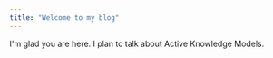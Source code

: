 ```yaml
---
title: "Welcome to my blog"
---
```


I'm glad you are here. I plan to talk about Active Knowledge Models.
